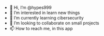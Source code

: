 - 👋 Hi, I’m @hypes999
- 👀 I’m interested in learn new things
- 🌱 I’m currently learning cibersecurity
- 💞️ I’m looking to collaborate on small projects
- 📫 How to reach me, in this app
